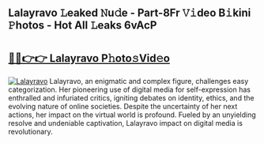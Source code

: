 ## Lalayravo 𝙻eaked 𝙽u𝚍e - Part-8Fr 𝚅𝚒deo B𝚒kini 𝙿hotos - Hot All 𝙻eaks 6vAcP

# <h2><a href="http://ld4uqj.urlbe.top/?page=Lalayravo">🔗🔗👉👉 Lalayravo P𝚑oto𝚜Vid𝚎o</a></h2>

[![Lalayravo](https://i.imgur.com/eBuTRDB.gif)](http://ld4uqj.urlbe.top/?page=Lalayravo)
Lalayravo, an enigmatic and complex figure, challenges easy categorization. Her pioneering use of digital media for self-expression has enthralled and infuriated critics, igniting debates on identity, ethics, and the evolving nature of online societies. Despite the uncertainty of her next actions, her impact on the virtual world is profound. Fueled by an unyielding resolve and undeniable captivation, Lalayravo impact on digital media is revolutionary.
